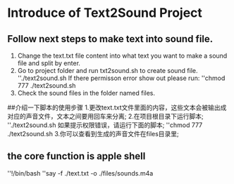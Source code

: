 # Introduce of Text2Sound Project
## Follow next steps to make text into sound file.
1. Change the text.txt file content into what text you want to make a sound file and split by enter.
2. Go to project folder and run txt2sound.sh to create sound file.
	''./text2sound.sh
	If there permisson error show out please run:
	''chmod 777 ./text2sound.sh
3. Check the sound files in the folder named files.

##介绍一下脚本的使用步骤
1.更改text.txt文件里面的内容，这些文本会被输出成对应的声音文件，文本之间要用回车来分离;
2.在项目根目录下运行脚本;
	''./text2sound.sh
  如果提示权限错误，请运行下面的脚本;
	''chmod 777 ./text2sound.sh 
3.你可以查看到生成的声音文件在files目录里;

## the core function is apple shell
''!/bin/bash
''say -f ./text.txt -o ./files/sounds.m4a 
